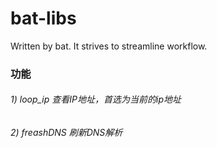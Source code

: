# bat-libs
Written by bat. It strives to streamline workflow.

### 功能
###### 1) loop_ip   查看IP地址，首选为当前的ip地址
###### 2) freashDNS   刷新DNS解析